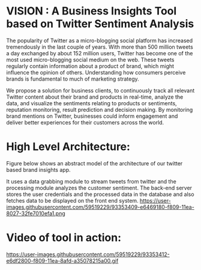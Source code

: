 # VISION : A Business Insights Tool based on Twitter Sentiment Analysis

The popularity of Twitter as a micro-blogging social platform has increased tremendously in the last couple of years. With more than 500 million tweets a day exchanged by about 152 million users, Twitter has become one of the most used micro-blogging social medium on the web. These tweets regularly contain information about a product of brand, which might influence the opinion of others. Understanding how consumers perceive brands is fundamental to much of marketing strategy. 

We propose a solution for business clients, to continuously track all relevant Twitter content about their brand and products in real-time, analyze the data, and visualize the sentiments relating to products or sentiments, reputation monitoring, result prediction and decision making. By monitoring brand mentions on Twitter, businesses could inform engagement and deliver better experiences for their customers across the world.

# High Level Architecture:
Figure below shows an abstract model of the architecture of our twitter based brand insights app. 

It uses a data grabbing module to stream tweets from twitter and the processing module analyzes the customer sentiment. The back-end server stores the user credentials and the processed data in the database and also fetches data to be displayed on the front end system.
https://user-images.githubusercontent.com/59519229/93353409-e6469180-f809-11ea-8027-32fe7010efa1.png

# Video of tool in action:
https://user-images.githubusercontent.com/59519229/93353412-e6df2800-f809-11ea-8afd-a35078215a00.gif
